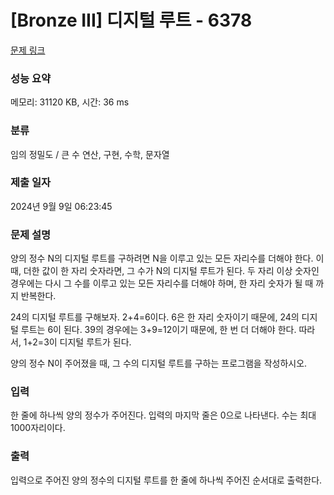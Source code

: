# [Bronze III] 디지털 루트 - 6378 

[문제 링크](https://www.acmicpc.net/problem/6378) 

### 성능 요약

메모리: 31120 KB, 시간: 36 ms

### 분류

임의 정밀도 / 큰 수 연산, 구현, 수학, 문자열

### 제출 일자

2024년 9월 9일 06:23:45

### 문제 설명

<p>양의 정수 N의 디지털 루트를 구하려면 N을 이루고 있는 모든 자리수를 더해야 한다. 이때, 더한 값이 한 자리 숫자라면, 그 수가 N의 디지털 루트가 된다. 두 자리 이상 숫자인 경우에는 다시 그 수를 이루고 있는 모든 자리수를 더해야 하며, 한 자리 숫자가 될 때 까지 반복한다.</p>

<p>24의 디지털 루트를 구해보자. 2+4=6이다. 6은 한 자리 숫자이기 때문에, 24의 디지털 루트는 6이 된다. 39의 경우에는 3+9=12이기 때문에, 한 번 더 더해야 한다. 따라서, 1+2=3이 디지털 루트가 된다.</p>

<p>양의 정수 N이 주어졌을 때, 그 수의 디지털 루트를 구하는 프로그램을 작성하시오.</p>

### 입력 

 <p>한 줄에 하나씩 양의 정수가 주어진다. 입력의 마지막 줄은 0으로 나타낸다.  수는 최대 1000자리이다.</p>

### 출력 

 <p>입력으로 주어진 양의 정수의 디지털 루트를 한 줄에 하나씩 주어진 순서대로 출력한다.</p>

